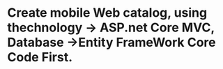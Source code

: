 # Create mobile Web catalog, using thechnology -> ASP.net Core MVC, Database ->Entity FrameWork Core Code First.
